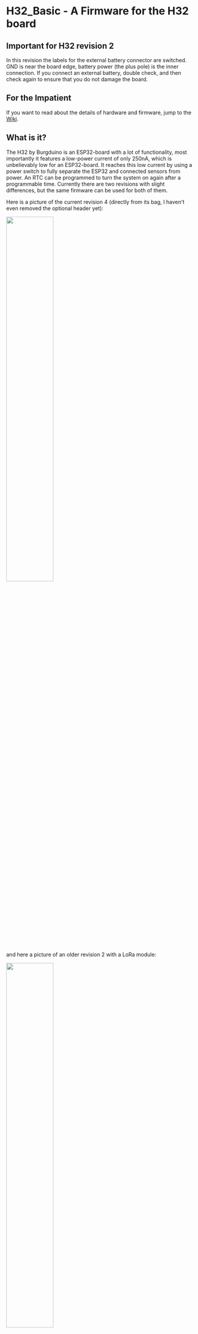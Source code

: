 # H32_Basic - A Firmware for the H32 board

## Important for H32 revision 2
In this revision the labels for the external battery connector are switched. GND is near the board edge, battery power (the plus pole) is the inner connection. If you connect an external battery, double check, and then check again to ensure that you do not damage the board.

## For the Impatient
If you want to read about the details of hardware and firmware, jump to the [Wiki](https://github.com/jbaumann/H32_Basic/wiki).

## What is it?

The H32 by Burgduino is an ESP32-board with a lot of functionality, most importantly it features a low-power current of only 250nA, which is unbelievably low for an ESP32-board. It reaches this low current by using a power switch to fully separate the ESP32 and connected sensors from power. An RTC can be programmed to turn the system on again after a programmable time. Currently there are two revisions with slight differences, but the same firmware can be used for both of them.

Here is a picture of the current revision 4 (directly from its bag, I haven't even removed the optional header yet):

<img src="https://github.com/jbaumann/H32_Basic/wiki/miscellaneous/H32rev4_portrait.jpg" width=50%>

and here a picture of an older revision 2 with a LoRa module:

<img src="https://github.com/jbaumann/H32_Basic/wiki/miscellaneous/H32-rev2.jpg" width=50%>


Other aspects worth mentioning are:
* LiIon charger
* Input Voltage from 5-30V
* Battery Protection
* multiple battery configurations possible
* AHT10 temperature and humidity sensor
* LoRa module (optional)
* EEPROM for data storage (optional)
* Prepared for up to 4 voltage dividers to measure external voltages

Here is a graphic detailing this on the board itself (revision 2):

<img src="https://github.com/jbaumann/H32_Basic/wiki/miscellaneous/H32-REV2-TOPOLOGY.jpg" width=100%>

## The Firmware

The firmware provides the following functionality (without any particular order):
* OTA Updates
* Portal for entering credentials
* Portal allows to enter additional configuration data
* GPIO0 leads to config portal after start (i.e. after LED is turned on)
* A second GPIO pin is configurable as additional trigger pin
* Store Data in LittleFS as JSON file
* Configurable LED pin
* Page that allows scanning for I2C devices
* Page showing the current measurements (sensor and voltages)
* Thingspeak communication
* IOTPlotter Communication
* MQTT
* Portal allows to set the RTC to NTP time
* Failed Connection Counter stored in RTC memory
* Dynamic, configurable increase of sleep time when WiFi is not reachable
* Oversampling for ADC measurements
* Polynomial correction of the ADC measurements
* Extension mechanism that allows you to include your own user code

The following third-party libraries are used in this sketch:
*   WiFiManager by tzapu
*   Adafruit_AHTX0 by Adafruit
*   Thingspeak by Mathworks
*   Arduino Client for MQTT by Nick O’Leary
*   ArduinoJson by Benoît Blanchon

These can be installed using the library manager of the Arduino IDE (or downloaded from Github). An additional library for the PCF85063 by Jaakko Salo has been modified to quite some extent and is directly included.

All the further details can be found in the [Wiki](https://github.com/jbaumann/H32_Basic/wiki).
